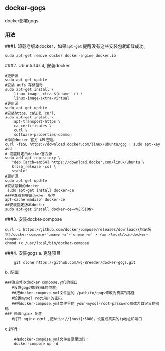 ## docker-gogs
docker部署gogs

### 用法
###1. 卸载老版本docker，如果`apt-get` 提醒没有这些安装包就卸载成功。
```shell
sudo apt-get remove docker docker-engine docker.io
```
###2. Ubuntu14.04, 安装docker 
```shell
#更新源
sudo apt-get update
#安装 aufs 存储驱动
sudo apt-get install \
    linux-image-extra-$(uname -r) \
    linux-image-extra-virtual
#更新源
sudo apt-get update
#安装https、ca证书、curl、
sudo apt-get install \
    apt-transport-https \
    ca-certificates \
    curl \
    software-properties-common
#添加docker 官方 GPL密匙
curl -fsSL https://download.docker.com/linux/ubuntu/gpg | sudo apt-key add -
# 设置稳定的docker官方源
sudo add-apt-repository \
   "deb [arch=amd64] https://download.docker.com/linux/ubuntu \
   $(lsb_release -cs) \
   stable"
#更新源
sudo apt-get update
#安装最新的docker
 sudo apt-get install docker-ce
####查看有哪些docker 版本
apt-cache madison docker-ce
##安装指定版本docker
sudo apt-get install docker-ce=<VERSION>
```
###3. 安装docker-compose
```shell
curl -L https://github.com/docker/compose/releases/download/{指定版本}/docker-compose-`uname -s`-`uname -m` > /usr/local/bin/docker-compose
chmod +x /usr/local/bin/docker-compose
```
###4. 安装gogs
 a. 克隆项目
```shell
    git clone https://github.com/wp-Breeder/docker-gogs.git
```
 b. 配置
```shell
###注意修改docker-compose.yml的端口
   #设置gogs物理存储的位置;
   ##把docker-compose.yml文件里的 /path/to/gogs修改为真实的路径 
   #设置mysql root用户的密码;
   ##把docker-compose.yml文件里的 your-mysql-root-password修改为自定义的密码
### 修改nginx 配置
   #打开 nginx.conf ,把http://{host}:3000，设置成真实的ip地址和端口
```
 c.运行
```shell
    #在docker-compose.yml文件目录里运行：
    docker-compose up -d
```





